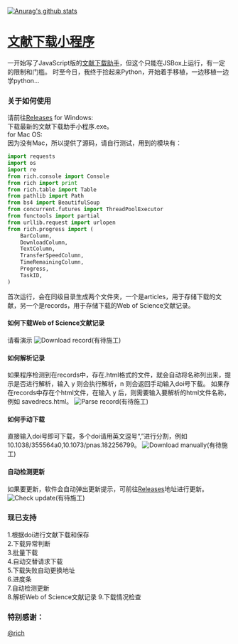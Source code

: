 [![Anurag's github stats](https://github-readme-stats.vercel.app/api?username=evilbutcher)](https://github.com/anuraghazra/github-readme-stats)

# [文献下载小程序](https://github.com/evilbutcher/Python/tree/master/ArticlesHelper)
一开始写了JavaScript版的[文献下载助手](https://github.com/evilbutcher/Code/tree/master/%E6%96%87%E7%8C%AE%E4%B8%8B%E8%BD%BD/%E6%96%87%E7%8C%AE%E4%B8%8B%E8%BD%BD%E5%8A%A9%E6%89%8B)，但这个只能在JSBox上运行，有一定的限制和门槛。
时至今日，我终于捡起来Python，开始着手移植，一边移植一边学python...  
### 关于如何使用
请前往[Releases](https://github.com/evilbutcher/Python/releases)
for Windows:  
下载最新的文献下载助手小程序.exe。  
for Mac OS:  
因为没有Mac，所以提供了源码，请自行测试，用到的模块有：
```python
import requests
import os
import re
from rich.console import Console
from rich import print
from rich.table import Table
from pathlib import Path
from bs4 import BeautifulSoup
from concurrent.futures import ThreadPoolExecutor
from functools import partial
from urllib.request import urlopen
from rich.progress import (
    BarColumn,
    DownloadColumn,
    TextColumn,
    TransferSpeedColumn,
    TimeRemainingColumn,
    Progress,
    TaskID,
)
```
首次运行，会在同级目录生成两个文件夹，一个是articles，用于存储下载的文献，另一个是records，用于存储下载的Web of Science文献记录。
#### 如何下载Web of Science文献记录
请看演示
![Download record]()(有待施工)
#### 如何解析记录
如果程序检测到在records中，存在.html格式的文件，就会自动将名称列出来，提示是否进行解析，输入 y 则会执行解析，n 则会返回手动输入doi号下载。
如果存在records中存在个html文件，在输入 y 后，则需要输入要解析的html文件名称，例如 savedrecs.html。
![Parse record]()(有待施工)
#### 如何手动下载
直接输入doi号即可下载，多个doi请用英文逗号“,”进行分割，例如 10.1038/355564a0,10.1073/pnas.182256799。
![Download manually]()(有待施工)
#### 自动检测更新
如果要更新，软件会自动弹出更新提示，可前往[Releases](https://github.com/evilbutcher/Python/releases)地址进行更新。
![Check update]()(有待施工)

### 现已支持
1.根据doi进行文献下载和保存  
2.下载异常判断  
3.批量下载  
4.自动交替请求下载  
5.下载失败自动更换地址  
6.进度条  
7.自动检测更新  
8.解析Web of Science文献记录
9.下载情况检查

### 特别感谢：
[@rich](https://github.com/willmcgugan/rich)